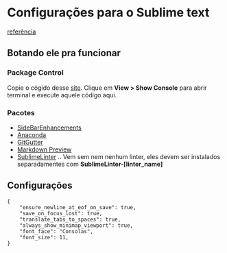 # Configurações para o Sublime text

[referência](https://realpython.com/setting-up-sublime-text-3-for-full-stack-python-development/)

## Botando ele pra funcionar

### Package Control

Copie o cógido desse [site](https://packagecontrol.io/installation#st3). Clique em **View > Show Console** para abrir terminal e execute aquele código aqui.

### Pacotes

* [SideBarEnhancements](https://sublime.wbond.net/packages/SideBarEnhancements)
* [Anaconda](https://sublime.wbond.net/packages/Anaconda)
* [GitGutter](https://sublime.wbond.net/packages/GitGutter)
* [Markdown Preview](https://sublime.wbond.net/packages/Markdown%20Preview)
* [SublimeLinter](https://sublime.wbond.net/packages/SublimeLinter)
.. Vem sem nem nenhum linter, eles devem ser instalados separadamentes com **SublimeLinter-[linter_name]**

## Configurações

    {
        "ensure_newline_at_eof_on_save": true,
        "save_on_focus_lost": true,
        "translate_tabs_to_spaces": true,
        "always_show_minimap_viewport": true,
        "font_face": "Consolas",
        "font_size": 11,
    }

